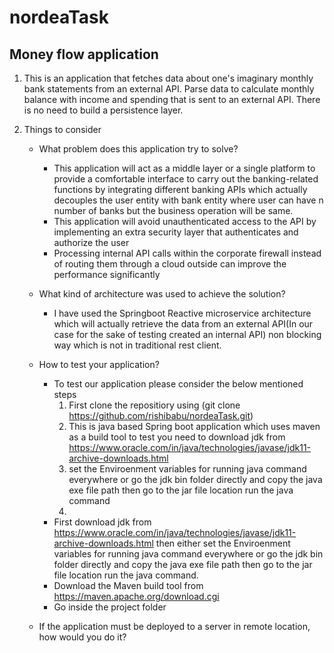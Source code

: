 # nordeaTask

## Money flow application


1. This is an application that fetches data about one's imaginary monthly bank statements from an external API. 
   Parse data to calculate monthly balance with income and spending that is sent to an external API. There is no need to build a persistence layer.

2. Things to consider
   * What problem does this application try to solve?
     - This application will act as a middle layer or a single platform to provide a comfortable interface to carry out the banking-related functions by integrating 
         different banking APIs which actually decouples the user entity with bank entity where user can have n number of banks but the business operation will be same.
     - This application will avoid unauthenticated access to the API by implementing an extra security layer that authenticates and authorize the user
     - Processing internal API calls within the corporate firewall instead of routing them through a cloud outside can improve the performance significantly

   * What kind of architecture was used to achieve the solution?
     - I have used the Springboot Reactive microservice architecture which will actually retrieve the data from an external API(In our case for the sake of testing created an internal API) non blocking way which is not in traditional rest client.
   * How to test your application?
     - To test our application please consider the below mentioned steps
       1) First clone the repositiory using (git clone https://github.com/rishibabu/nordeaTask.git)
       2) This is java based Spring boot application which uses maven as a build tool to test you need to download jdk from https://www.oracle.com/in/java/technologies/javase/jdk11-archive-downloads.html
       3) set the Enviroenment variables for running java command everywhere or go the jdk bin folder directly and copy the java exe file path then go to the jar file location run the java command
       4) 
      - First download jdk from https://www.oracle.com/in/java/technologies/javase/jdk11-archive-downloads.html then either set the Enviroenment variables for running           java command everywhere or go the jdk bin folder directly and copy the java exe file path then go to the jar file location run the java command.
     - Download the Maven build tool from https://maven.apache.org/download.cgi 
     - Go inside the project folder
   * If the application must be deployed to a server in remote location, how would you do it?
